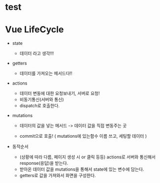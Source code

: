 

test
=======


# Vue LifeCycle



* state

  * 데이터 라고 생각!!!

* getters

  * 데이터를 가져오는 메서드다!!

* actions

  * 데이터 변동에 대한 요청보내기, 서버로 요청!
  * 비동기통신(서버와 통신)
  * dispatch로 호출한다.

* mutations

  * 데이터의 값을 넣는 메서드 -> 데이터 값을 직접 변동주는 곳

  * commit으로 호출! ( mutations에 있는함수 이름 쓰고, 세팅할 데이터 )

    



* 동작순서
  * (상황에 따라 다름, 페이지 생성 시 or 클릭 등등) actions로 서버와 통신해서 response(응답)을 받는다.
  * 받아온 데이터 값을 mutations을 통해서 state에 있는 변수에 담는다.
  * getters로 값을 가져와서 화면을 구성한다.
